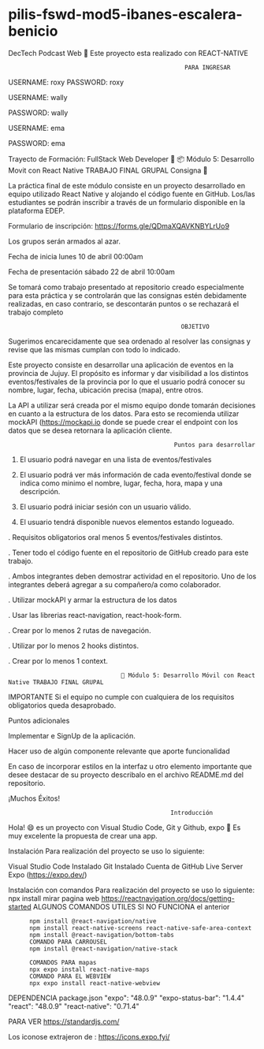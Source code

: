# pilis-fswd-mod5-ibanes-escalera-benicio


DecTech Podcast Web 📢
Este proyecto esta realizado con REACT-NATIVE

                                                      PARA INGRESAR
USERNAME: roxy
PASSWORD: roxy


USERNAME: wally

PASSWORD: wally




USERNAME: ema 

PASSWORD: ema






Trayecto de Formación: FullStack Web Developer 🚀
📦 Módulo 5: Desarrollo Movit con React Native TRABAJO FINAL GRUPAL
Consigna 📄

La práctica final de este módulo consiste en un proyecto desarrollado en equipo utilizado React Native y alojando el código fuente en GitHub. Los/las estudiantes se podrán inscribir a través de un formulario disponible en la plataforma EDEP.

Formulario de inscripción: https://forms.gle/QDmaXQAVKNBYLrUo9

Los grupos serán armados al azar.

Fecha de inicia lunes 10 de abril 00:00am

Fecha de presentación sábado 22 de abril 10:00am

Se tomará como trabajo presentado at repositorio creado especialmente para esta práctica y se controlarán que las consignas estén debidamente realizadas, en caso contrario, se descontarán puntos o se rechazará el trabajo completo

                                                     OBJETIVO

Sugerimos encarecidamente que sea ordenado al resolver las consignas y revise que las mismas cumplan con todo lo indicado.

Este proyecto consiste en desarrollar una aplicación de eventos en la provincia de Jujuy. El propósito es informar y dar visibilidad a los distintos eventos/festivales de la provincia por lo que el usuario podrá conocer su nombre, lugar, fecha, ubicación precisa (mapa), entre otros.

La API a utilizar será creada por el mismo equipo donde tomarán decisiones en cuanto a la estructura de los datos. Para esto se recomienda utilizar mockAPI (https://mockapi.io donde se puede crear el endpoint con los datos que se desea retornara la aplicación cliente.

                                                   Puntos para desarrollar

1. El usuario podrá navegar en una lista de eventos/festivales

2. El usuario podrá ver más información de cada evento/festival donde se indica como minimo el nombre, lugar, fecha, hora, mapa y una descripción.

3. El usuario podrá iniciar sesión con un usuario válido.

4. El usuario tendrá disponible nuevos elementos estando logueado.

. Requisitos obligatorios oral menos 5 eventos/festivales distintos.

. Tener todo el código fuente en el repositorio de GitHub creado para este trabajo.

. Ambos integrantes deben demostrar actividad en el repositorio. Uno de los integrantes deberá agregar a su compañero/a como colaborador.

. Utilizar mockAPI y armar la estructura de los datos

. Usar las librerias react-navigation, react-hook-form.

. Crear por lo menos 2 rutas de navegación.

. Utilizar por lo menos 2 hooks distintos.

. Crear por lo menos 1 context.

                                   	📣 Módulo 5: Desarrollo Móvil con React Native TRABAJO FINAL GRUPAL

IMPORTANTE Si el equipo no cumple con cualquiera de los requisitos obligatorios queda desaprobado.

Puntos adicionales

Implementar e SignUp de la aplicación.

Hacer uso de algún componente relevante que aporte funcionalidad

En caso de incorporar estilos en la interfaz u otro elemento importante que desee destacar de su proyecto describalo en el archivo README.md del repositorio.

¡Muchos Éxitos!


                                                  Introducción
Hola! 😄 es un proyecto con Visual Studio Code, Git y Github, expo 👏 Es muy excelente la propuesta de crear una app.

Instalación
Para realización del proyecto se uso lo siguiente:

Visual Studio Code Instalado
Git Instalado
Cuenta de GitHub
Live Server
Expo (https://expo.dev/)

Instalación con comandos
Para realización del proyecto se uso lo siguiente:
            npx install
mirar pagina web
                https://reactnavigation.org/docs/getting-started
ALGUNOS COMANDOS UTILES SI NO FUNCIONA el anterior
                    
          npm install @react-navigation/native
          npm install react-native-screens react-native-safe-area-context
          npm install @react-navigation/bottom-tabs
          COMANDO PARA CARROUSEL
          npm install @react-navigation/native-stack

          COMANDOS PARA mapas
          npx expo install react-native-maps
          COMANDO PARA EL WEBVIEW
          npx expo install react-native-webview


DEPENDENCIA package.json
                        "expo": "48.0.9"
                        "expo-status-bar": "1.4.4"
                        "react": "48.0.9"
                        "react-native": "0.71.4"

PARA VER
https://standardjs.com/

Los iconose extrajeron de : 
https://icons.expo.fyi/

